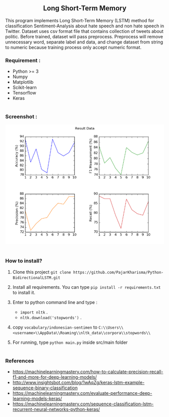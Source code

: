 <h2 align="center">Long Short-Term Memory</h2>
This program implements Long Short-Term Memory (LSTM) method for classification Sentiment-Analysis about hate speech and non hate speech in Twitter. Dataset uses csv format file that contains collection of tweets about politic.  
Before trained, dataset will pass preprocess. Preprocess will remove unnecessary word, separate label and data, and change dataset from string to numeric because training process only accept numeric format.  

### Requirement :
- Python >= 3
- Numpy
- Matplotlib
- Scikit-learn
- Tensorflow
- Keras
<br><br>

### Screenshot :
<img src="img/Figure_1.png">
<br><br>

### How to install?
1. Clone this project `git clone https://github.com/PajarKharisma/Python-BidirectionalLSTM.git`

2. Install all requirements. You can type `pip install -r requirements.txt` to install it.

3. Enter to python command line and type :
    - `import nltk` <enter>.
    - `nltk.download('stopwords')` <enter>.

4. copy `vocabulary/indonesian-sentimen` to `C:\\Users\\<username>\\AppData\\Roaming\\nltk_data\\corpora\\stopwords\\`

5. For running, type `python main.py` inside src/main folder
<br><br>

### References
- https://machinelearningmastery.com/how-to-calculate-precision-recall-f1-and-more-for-deep-learning-models/
- http://www.insightsbot.com/blog/1wAqZg/keras-lstm-example-sequence-binary-classification
- https://machinelearningmastery.com/evaluate-performance-deep-learning-models-keras/
- https://machinelearningmastery.com/sequence-classification-lstm-recurrent-neural-networks-python-keras/